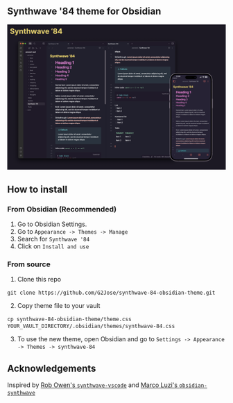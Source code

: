 ## Synthwave '84 theme for Obsidian

![Screenshot](./screenshot.png)

## How to install

### From Obsidian (Recommended)

1. Go to Obsidian Settings.
2. Go to `Appearance -> Themes -> Manage`
3. Search for `Synthwave '84`
4. Click on `Install and use`

### From source

1. Clone this repo

```shell
git clone https://github.com/G2Jose/synthwave-84-obsidian-theme.git
```

2. Copy theme file to your vault

```shell
cp synthwave-84-obsidian-theme/theme.css YOUR_VAULT_DIRECTORY/.obsidian/themes/synthwave-84.css
```

3. To use the new theme, open Obsidian and go to `Settings -> Appearance -> Themes -> synthwave-84`

## Acknowledgements

Inspired by [Rob Owen's `synthwave-vscode`](https://marketplace.visualstudio.com/items?itemName=RobbOwen.synthwave-vscode) and [Marco Luzi's `obsidian-synthwave`](https://github.com/marcoluzi/obsidian-synthwave)
